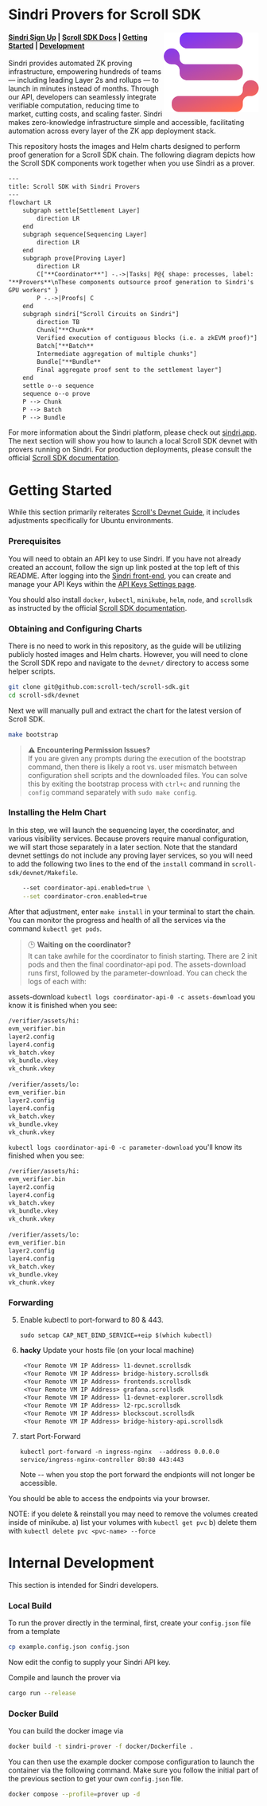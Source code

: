 # Sindri Provers for Scroll SDK


<img src="./media/sindri-gradient-logo.webp" height="160" align="right"/>

#### [Sindri Sign Up](https://sindri.app/signup) | [Scroll SDK Docs](https://scroll-sdk-init.docs.scroll.xyz/en/sdk/) | [Getting Started](#getting-started) | [Development](#development)

Sindri provides automated ZK proving infrastructure, empowering hundreds of teams — including leading Layer 2s and rollups — to launch in minutes instead of months.
Through our API, developers can seamlessly integrate verifiable computation, reducing time to market, cutting costs, and scaling faster.
Sindri makes zero-knowledge infrastructure simple and accessible, facilitating automation across every layer of the ZK app deployment stack.

This repository hosts the images and Helm charts designed to perform proof generation for a Scroll SDK chain.
The following diagram depicts how the Scroll SDK components work together when you use Sindri as a prover.
```mermaid
---
title: Scroll SDK with Sindri Provers
---
flowchart LR
    subgraph settle[Settlement Layer]
        direction LR
    end
    subgraph sequence[Sequencing Layer]
        direction LR
    end
    subgraph prove[Proving Layer]
        direction LR
        C["**Coordinator**"] -.->|Tasks| P@{ shape: processes, label: "**Provers**\nThese components outsource proof generation to Sindri's GPU workers" }
        P -.->|Proofs| C
    end
    subgraph sindri["Scroll Circuits on Sindri"]
        direction TB
        Chunk["**Chunk**
        Verified execution of contiguous blocks (i.e. a zkEVM proof)"]
        Batch["**Batch**
        Intermediate aggregation of multiple chunks"]
        Bundle["**Bundle**
        Final aggregate proof sent to the settlement layer"]
    end
    settle o--o sequence
    sequence o--o prove
    P --> Chunk
    P --> Batch
    P --> Bundle
```

For more information about the Sindri platform, please check out [sindri.app](https://sindri.app/).
The next section will show you how to launch a local Scroll SDK devnet with provers running on Sindri.
For production deployments, please consult the official [Scroll SDK documentation](https://scroll-sdk-init.docs.scroll.xyz/en/sdk/guides/production-deployment/).

# Getting Started

While this section primarily reiterates [Scroll's Devnet Guide](https://scroll-sdk-init.docs.scroll.xyz/en/sdk/guides/devnet-deployment/), it includes adjustments specifically for Ubuntu environments.

### Prerequisites

You will need to obtain an API key to use Sindri.
If you have not already created an account, follow the sign up link posted at the top left of this README.
After logging into the [Sindri front-end](https://sindri.app/login), you can create and manage your API Keys within the [API Keys Settings page](https://sindri.app/z/me/page/settings/api-keys).

You should also install `docker`, `kubectl`, `minikube`, `helm`, `node`, and `scrollsdk` as instructed by the official [Scroll SDK documentation](https://scroll-sdk-init.docs.scroll.xyz/en/sdk/guides/devnet-deployment/#prerequisites).

### Obtaining and Configuring Charts

There is no need to work in this repository, as the guide will be utilizing publicly hosted images and Helm charts.
However, you will need to clone the Scroll SDK repo and navigate to the `devnet/` directory to access some helper scripts.
```bash
git clone git@github.com:scroll-tech/scroll-sdk.git
cd scroll-sdk/devnet
```

Next we will manually pull and extract the chart for the latest version of Scroll SDK.
```bash
make bootstrap
```
> ⚠️ **Encountering Permission Issues?**<br>
> If you are given any prompts during the execution of the bootstrap command, then there is likely a root vs. user mismatch between configuration shell scripts and the downloaded files.
> You can solve this by exiting the bootstrap process with `ctrl+c` and running the `config` command separately with `sudo make config`.


### Installing the Helm Chart

In this step, we will launch the sequencing layer, the coordinator, and various visibility services.
Because provers require manual configuration, we will start those separately in a later section.
Note that the standard devnet settings do not include any proving layer services, so you will need to add the following two lines to the end of the `install` command in `scroll-sdk/devnet/Makefile`.
```bash
    --set coordinator-api.enabled=true \
    --set coordinator-cron.enabled=true
```
After that adjustment, enter `make install` in your terminal to start the chain.
You can monitor the progress and health of all the services via the command `kubectl get pods`.

> 🕒 **Waiting on the coordinator?**<br>
> It can take awhile for the coordinator to finish starting.
> There are 2 init pods and then the final coordinator-api pod.
> The assets-download runs first, followed by the parameter-download.
> You can check the logs of each with:

assets-download
`kubectl logs coordinator-api-0 -c assets-download`
you know it is finished when you see:
```
/verifier/assets/hi:
evm_verifier.bin
layer2.config
layer4.config
vk_batch.vkey
vk_bundle.vkey
vk_chunk.vkey

/verifier/assets/lo:
evm_verifier.bin
layer2.config
layer4.config
vk_batch.vkey
vk_bundle.vkey
vk_chunk.vkey
```


`kubectl logs coordinator-api-0 -c parameter-download`
you'll know its finished when you see:
```
/verifier/assets/hi:
evm_verifier.bin
layer2.config
layer4.config
vk_batch.vkey
vk_bundle.vkey
vk_chunk.vkey

/verifier/assets/lo:
evm_verifier.bin
layer2.config
layer4.config
vk_batch.vkey
vk_bundle.vkey
vk_chunk.vkey
```

### Forwarding

5) Enable kubectl to port-forward to 80 & 443.
   ```
   sudo setcap CAP_NET_BIND_SERVICE=+eip $(which kubectl)
   ```

6) **hacky**
   Update your hosts file (on your local machine)

   ```
    <Your Remote VM IP Address> l1-devnet.scrollsdk
    <Your Remote VM IP Address> bridge-history.scrollsdk
    <Your Remote VM IP Address> frontends.scrollsdk
    <Your Remote VM IP Address> grafana.scrollsdk
    <Your Remote VM IP Address> l1-devnet-explorer.scrollsdk
    <Your Remote VM IP Address> l2-rpc.scrollsdk
    <Your Remote VM IP Address> blockscout.scrollsdk
    <Your Remote VM IP Address> bridge-history-api.scrollsdk
   ```

6) start Port-Forward
   ```
   kubectl port-forward -n ingress-nginx  --address 0.0.0.0 service/ingress-nginx-controller 80:80 443:443
   ```
    Note -- when you stop the port forward the endpionts will not longer be accessible.


You should be able to access the endpoints via your browser.

NOTE:  if you delete & reinstall you may need to remove the volumes created inside of minikube.
a) list your volumes with `kubectl get pvc`
b) delete them with `kubectl delete pvc <pvc-name> --force`


# Internal Development

This section is intended for Sindri developers.

### Local Build

To run the prover directly in the terminal, first, create your `config.json` file from a template
```bash
cp example.config.json config.json
```
Now edit the config to supply your Sindri API key.

Compile and launch the prover via
```bash
cargo run --release
```


### Docker Build

You can build the docker image via
```bash
docker build -t sindri-prover -f docker/Dockerfile .
```
You can then use the example docker compose configuration to launch the container via the following command.  Make sure you follow the initial part of the previous section to get your own `config.json` file.
```bash
docker compose --profile=prover up -d
```
